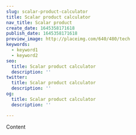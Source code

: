 ```yaml
---
slug: scalar-product-calculator
title: Scalar product calculator
nav_title: Scalar product
create_date: 1645358171618
publish_date: 1645358171618
preview_image: http://placeimg.com/640/480/tech
keywords:
  - keyword1
  - keyword2
seo:
  title: Scalar product calculator
  description: ''
twitter:
  title: Scalar product calculator
  description: ''
og:
  title: Scalar product calculator
  description: ''

---
```


Content